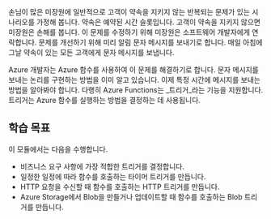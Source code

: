 손님이 많은 미장원에 일반적으로 고객이 약속을 지키지 않는 반복되는 문제가 있는 시나리오를 가정해 봅니다. 약속은 예약된 시간 슬롯입니다. 고객이 약속을 지키지 않으면 미장원은 손해를 봅니다. 이 문제를 수정하기 위해 미장원은 소프트웨어 개발자에게 연락합니다. 문제를 개선하기 위해 미리 알림 문자 메시지를 보내기로 합니다. 매일 아침에 그날 약속이 있는 모든 고객에게 문자 메시지를 보냅니다.

Azure 개발자는 Azure 함수를 사용하여 이 문제를 해결하기로 합니다. 문자 메시지를 보내는 논리를 구현하는 방법을 이미 알고 있습니다. 이제 특정 시간에 메시지를 보내는 방법을 알아봐야 합니다. 다행히 Azure Functions는 _트리거_라는 기능을 지원합니다. 트리거는 Azure 함수를 실행하는 방법을 결정하는 데 사용됩니다.

## <a name="learning-objectives"></a>학습 목표
이 모듈에서는 다음을 수행합니다.

- 비즈니스 요구 사항에 가장 적합한 트리거를 결정합니다.
- 일정한 일정에 따라 함수를 호출하는 타이머 트리거를 만듭니다.
- HTTP 요청을 수신할 때 함수를 호출하는 HTTP 트리거를 만듭니다.
- Azure Storage에서 Blob을 만들거나 업데이트할 때 함수를 호출하는 Blob 트리거를 만듭니다.
